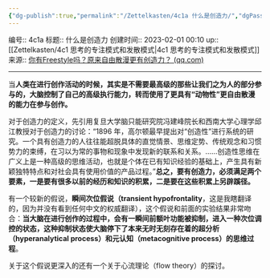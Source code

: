 ```yaml
---
{"dg-publish":true,"permalink":"/Zettelkasten/4c1a 什么是创造力/","dgPassFrontmatter":true}
---
```


编号:: 4c1a
标题:: 什么是创造力
创建时间:: 2023-02-01 00:10
up:: [[Zettelkasten/4c1 思考的专注模式和发散模式\|4c1 思考的专注模式和发散模式]]
来源:: [你有Freestyle吗？原来自由散漫更有创造力？ (qq.com)](https://mp.weixin.qq.com/s?__biz=MzI2OTQzMDczOA==&mid=2247483851&idx=1&sn=8946f8486ece31bf6ad25237ee5afaca&chksm=eae13b76dd96b2603c099a4648ea6ac1cce63f7437f3717a071ce0c136dc1e56ab01684ea6a9#rd)

---
当**人类在进行创作活动的时候，其实是不需要最高级的那些让我们之为人的部分参与的，大脑控制了自己的高级执行能力，转而使用了更具有“动物性”更自由散漫的能力在参与创作。**

对于创造力的定义，先引用复旦大学脑只能研究院冯建峰院长和西南大学心理学邱江教授对于创造力的讨论：“1896 年，高尔顿最早提出对“创造性”进行系统的研究。一个具有创造力的人往往能超脱具体的直觉情景、思维定势、传统观念和习惯势力的束缚，在习以为常的事物和现象中发现新的联系和关系。……创造性思维在广义上是一种高级的思维活动，也就是个体在已有知识经验的基础上，产生具有新颖独特特点和对社会具有使用价值的产品过程。”**总之，要有创造力，必须满足两个要素，一是要有很多以前的经历和知识的积累，二是要在这些积累上另辟蹊径。**

有一个较新的假说，**瞬间次位假说（transient hypofrontality**，这是我瞎翻译的，因为并没有看到任何中文的权威翻译），这个假说和前面的实验结果非常吻合：**当大脑在进行创作的过程中，会有一瞬间前额叶功能被抑制，进入一种次位调控的状态，这种抑制状态使大脑停下了本来无时无刻存在着的超分析（hyperanalytical process）和元认知（metacognitive process）的思维过程**。

关于这个假说更深入的还有一个关于心流理论（flow theory）的探讨。
